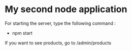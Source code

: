 # My second node application

For starting the server, type the following command : 
* npm start

If you want to see products, go to /admin/products
